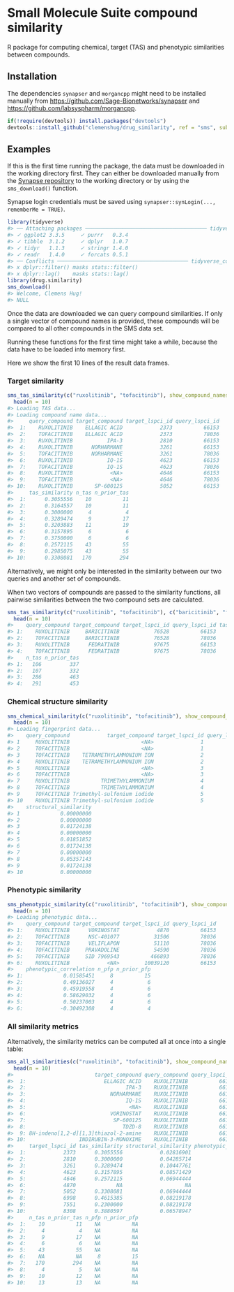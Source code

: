 
<!-- README.md is generated from README.Rmd. Please edit that file -->

# Small Molecule Suite compound similarity

R package for computing chemical, target (TAS) and phenotypic
similarities between compounds.

## Installation

The dependencies `synapser` and `morgancpp` might need to be installed
manually from <https://github.com/Sage-Bionetworks/synapser> and
<https://github.com/labsyspharm/morgancpp>.

``` r
if(!require(devtools)) install.packages("devtools")
devtools::install_github("clemenshug/drug_similarity", ref = "sms", subdir = "sms")
```

## Examples

If this is the first time running the package, the data must be
downloaded in the working directory first. They can either be downloaded
manually from the [Synapse
repository](https://www.synapse.org/#!Synapse:syn25955270) to the
working directory or by using the `sms_download()` function.

Synapse login credentials must be saved using
`synapser::synLogin(..., rememberMe = TRUE)`.

``` r
library(tidyverse)
#> ── Attaching packages ─────────────────────────────────────── tidyverse 1.3.1 ──
#> ✓ ggplot2 3.3.5     ✓ purrr   0.3.4
#> ✓ tibble  3.1.2     ✓ dplyr   1.0.7
#> ✓ tidyr   1.1.3     ✓ stringr 1.4.0
#> ✓ readr   1.4.0     ✓ forcats 0.5.1
#> ── Conflicts ────────────────────────────────────────── tidyverse_conflicts() ──
#> x dplyr::filter() masks stats::filter()
#> x dplyr::lag()    masks stats::lag()
library(drug.similarity)
sms_download()
#> Welcome, Clemens Hug!
#> NULL
```

Once the data are downloaded we can query compound similarities. If only
a single vector of compound names is provided, these compounds will be
compared to all other compounds in the SMS data set.

Running these functions for the first time might take a while, because
the data have to be loaded into memory first.

Here we show the first 10 lines of the result data frames.

### Target similarity

``` r
sms_tas_similarity(c("ruxolitinib", "tofacitinib"), show_compound_names = TRUE) %>%
  head(n = 10)
#> Loading TAS data...
#> Loading compound name data...
#>     query_compound target_compound target_lspci_id query_lspci_id
#>  1:    RUXOLITINIB    ELLAGIC ACID            2373          66153
#>  2:    TOFACITINIB    ELLAGIC ACID            2373          78036
#>  3:    RUXOLITINIB           IPA-3            2810          66153
#>  4:    RUXOLITINIB      NORHARMANE            3261          66153
#>  5:    TOFACITINIB      NORHARMANE            3261          78036
#>  6:    RUXOLITINIB           IQ-1S            4623          66153
#>  7:    TOFACITINIB           IQ-1S            4623          78036
#>  8:    RUXOLITINIB            <NA>            4646          66153
#>  9:    TOFACITINIB            <NA>            4646          78036
#> 10:    RUXOLITINIB       SP-600125            5052          66153
#>     tas_similarity n_tas n_prior_tas
#>  1:      0.3055556    10          11
#>  2:      0.3164557    10          11
#>  3:      0.3000000     4           4
#>  4:      0.3289474     9          17
#>  5:      0.3203883    11          19
#>  6:      0.3157895     6           6
#>  7:      0.3750000     6           6
#>  8:      0.2572115    43          55
#>  9:      0.2985075    43          55
#> 10:      0.3308081   170         294
```

Alternatively, we might only be interested in the similarity between our
two queries and another set of compounds.

When two vectors of compounds are passed to the similarity functions,
all pairwise similarities between the two compound sets are calculated.

``` r
sms_tas_similarity(c("ruxolitinib", "tofacitinib"), c("baricitinib", "fedratinib"), show_compound_names = TRUE) %>%
  head(n = 10)
#>    query_compound target_compound target_lspci_id query_lspci_id tas_similarity
#> 1:    RUXOLITINIB     BARICITINIB           76528          66153      0.3085339
#> 2:    TOFACITINIB     BARICITINIB           76528          78036      0.3145946
#> 3:    RUXOLITINIB      FEDRATINIB           97675          66153      0.3731884
#> 4:    TOFACITINIB      FEDRATINIB           97675          78036      0.3425716
#>    n_tas n_prior_tas
#> 1:   106         337
#> 2:   107         332
#> 3:   286         463
#> 4:   291         453
```

### Chemical structure similarity

``` r
sms_chemical_similarity(c("ruxolitinib", "tofacitinib"), show_compound_names = TRUE) %>%
  head(n = 10)
#> Loading fingerprint data...
#>    query_compound            target_compound target_lspci_id query_lspci_id
#> 1     RUXOLITINIB                       <NA>               1          66153
#> 2     TOFACITINIB                       <NA>               1          78036
#> 3     TOFACITINIB    TETRAMETHYLAMMONIUM ION               2          78036
#> 4     RUXOLITINIB    TETRAMETHYLAMMONIUM ION               2          66153
#> 5     RUXOLITINIB                       <NA>               3          66153
#> 6     TOFACITINIB                       <NA>               3          78036
#> 7     RUXOLITINIB          TRIMETHYLAMMONIUM               4          66153
#> 8     TOFACITINIB          TRIMETHYLAMMONIUM               4          78036
#> 9     TOFACITINIB Trimethyl-sulfonium iodide               5          78036
#> 10    RUXOLITINIB Trimethyl-sulfonium iodide               5          66153
#>    structural_similarity
#> 1             0.00000000
#> 2             0.00000000
#> 3             0.01724138
#> 4             0.00000000
#> 5             0.01851852
#> 6             0.01724138
#> 7             0.00000000
#> 8             0.05357143
#> 9             0.01724138
#> 10            0.00000000
```

### Phenotypic similarity

``` r
sms_phenotypic_similarity(c("ruxolitinib", "tofacitinib"), show_compound_names = TRUE) %>%
  head(n = 10)
#> Loading phenotypic data...
#>    query_compound target_compound target_lspci_id query_lspci_id
#> 1:    RUXOLITINIB      VORINOSTAT            4870          66153
#> 2:    TOFACITINIB      NSC-401077           31506          78036
#> 3:    TOFACITINIB      VELIFLAPON           51110          78036
#> 4:    TOFACITINIB     PRAVADOLINE           54590          78036
#> 5:    TOFACITINIB     SID 7969543          466893          78036
#> 6:    RUXOLITINIB            <NA>        10039120          66153
#>    phenotypic_correlation n_pfp n_prior_pfp
#> 1:             0.01585451     8          15
#> 2:             0.49136027     4           6
#> 3:             0.45919558     4           6
#> 4:             0.58629032     4           6
#> 5:             0.50237003     4           6
#> 6:            -0.30492308     4           4
```

### All similarity metrics

Alternatively, the similarity metrics can be computed all at once into a
single table:

``` r
sms_all_similarities(c("ruxolitinib", "tofacitinib"), show_compound_names = TRUE) %>%
  head(n = 10)
#>                          target_compound query_compound query_lspci_id
#>  1:                         ELLAGIC ACID    RUXOLITINIB          66153
#>  2:                                IPA-3    RUXOLITINIB          66153
#>  3:                           NORHARMANE    RUXOLITINIB          66153
#>  4:                                IQ-1S    RUXOLITINIB          66153
#>  5:                                 <NA>    RUXOLITINIB          66153
#>  6:                           VORINOSTAT    RUXOLITINIB          66153
#>  7:                            SP-600125    RUXOLITINIB          66153
#>  8:                               TDZD-8    RUXOLITINIB          66153
#>  9: 8H-indeno[1,2-d][1,3]thiazol-2-amine    RUXOLITINIB          66153
#> 10:                 INDIRUBIN-3-MONOXIME    RUXOLITINIB          66153
#>     target_lspci_id tas_similarity structural_similarity phenotypic_correlation
#>  1:            2373      0.3055556            0.02816901                     NA
#>  2:            2810      0.3000000            0.04285714                     NA
#>  3:            3261      0.3289474            0.10447761                     NA
#>  4:            4623      0.3157895            0.08571429                     NA
#>  5:            4646      0.2572115            0.06944444                     NA
#>  6:            4870             NA                    NA             0.01585451
#>  7:            5052      0.3308081            0.06944444                     NA
#>  8:            6998      0.4615385            0.08219178                     NA
#>  9:            7551      0.2300000            0.08219178                     NA
#> 10:            8308      0.3880597            0.06578947                     NA
#>     n_tas n_prior_tas n_pfp n_prior_pfp
#>  1:    10          11    NA          NA
#>  2:     4           4    NA          NA
#>  3:     9          17    NA          NA
#>  4:     6           6    NA          NA
#>  5:    43          55    NA          NA
#>  6:    NA          NA     8          15
#>  7:   170         294    NA          NA
#>  8:     4           5    NA          NA
#>  9:    10          12    NA          NA
#> 10:    13          13    NA          NA
```
